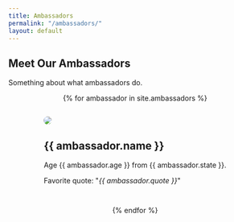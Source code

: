 ```yaml
---
title: Ambassadors
permalink: "/ambassadors/"
layout: default
---
```


<style>
  .ambassadors-list {
    display: flex;
    justify-content: space-around;
    max-width: 100%;
    flex-wrap: wrap;
  }

  .ambassador {
    display: relative;
    margin: 2em;
  }
</style>

<div class="topnav-spacer"></div>
<div class="content">
  <h2 class="red-header">Meet Our Ambassadors</h2>
  <p>Something about what ambassadors do.</p>
</div>
<div class="ambassadors-list index-sections content">
  {% for ambassador in site.ambassadors %}
    <div class="ambassador">
      <img src="{{ ambassador.image }}" style="border-radius: 50%">
      <h2>{{ ambassador.name }}</h2>
      <p>Age {{ ambassador.age }} from {{ ambassador.state }}.</p>
      <p>Favorite quote: "<i>{{ ambassador.quote }}</i>"</p>
    </div>
  {% endfor %}
</div>